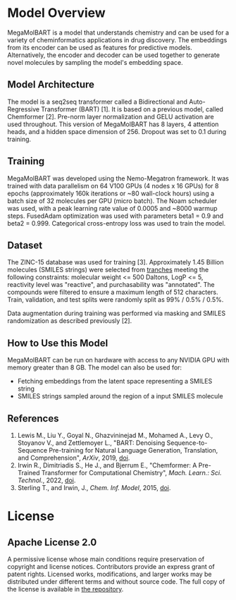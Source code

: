 # Model Overview

MegaMolBART is a model that understands chemistry and can be used for a variety of cheminformatics applications in drug discovery. The embeddings from its encoder can be used as features for predictive models. Alternatively, the encoder and decoder can be used together to generate novel molecules by sampling the model's embedding space.

## Model Architecture

The model is a seq2seq transformer called a Bidirectional and Auto-Regressive Transformer (BART) [1]. It is based on a previous model, called Chemformer [2]. Pre-norm layer normalization and GELU activation are used throughout. This version of MegaMolBART has 8 layers, 4 attention heads, and a hidden space dimension of 256. Dropout was set to 0.1 during training.

## Training

MegaMolBART was developed using the Nemo-Megatron framework. It was trained with data parallelism on 64 V100 GPUs (4 nodes x 16 GPUs) for 8 epochs (approximately 160k iterations or ~80 wall-clock hours) using a batch size of 32 molecules per GPU (micro batch). The Noam scheduler was used, with a peak learning rate value of 0.0005 and ~8000 warmup steps. FusedAdam optimization was used with parameters beta1 = 0.9 and beta2 = 0.999. Categorical cross-entropy loss was used to train the model.

## Dataset

The ZINC-15 database was used for training [3]. Approximately 1.45 Billion molecules (SMILES strings) were selected from [tranches](https://zinc15.docking.org/tranches/home/) meeting the following constraints: molecular weight <= 500 Daltons, LogP <= 5, reactivity level was "reactive", and purchasability was "annotated". The compounds were filtered to ensure a maximum length of 512 characters. Train, validation, and test splits were randomly split as 99% / 0.5% / 0.5%.

Data augmentation during training was performed via masking and SMILES randomization as described previously [2].


## How to Use this Model
MegaMolBART can be run on hardware with access to any NVIDIA GPU with memory greater than 8 GB. The model can also be used for:

- Fetching embeddings from the latent space representing a SMILES string
- SMILES strings sampled around the region of a input SMILES molecule


## References

1. Lewis M., Liu Y., Goyal N., Ghazvininejad M., Mohamed A., Levy O., Stoyanov V., and Zettlemoyer L., "BART: Denoising Sequence-to-Sequence Pre-training for Natural Language Generation, Translation, and Comprehension", *ArXiv*, 2019, [doi](https://arxiv.org/abs/1910.13461).
2. Irwin R., Dimitriadis S., He J., and Bjerrum E., "Chemformer: A Pre-Trained Transformer for Computational Chemistry", *Mach. Learn.: Sci. Technol.*, 2022, [doi](https://iopscience.iop.org/article/10.1088/2632-2153/ac3ffb).
3. Sterling T., and Irwin, J., *Chem. Inf. Model*, 2015, [doi](http://pubs.acs.org/doi/abs/10.1021/acs.jcim.5b00559).

# License

## Apache License 2.0

A permissive license whose main conditions require preservation of copyright and license notices. Contributors provide an express grant of patent rights. Licensed works, modifications, and larger works may be distributed under different terms and without source code. The full copy of the license is available in [the repository](../../LICENSE).
